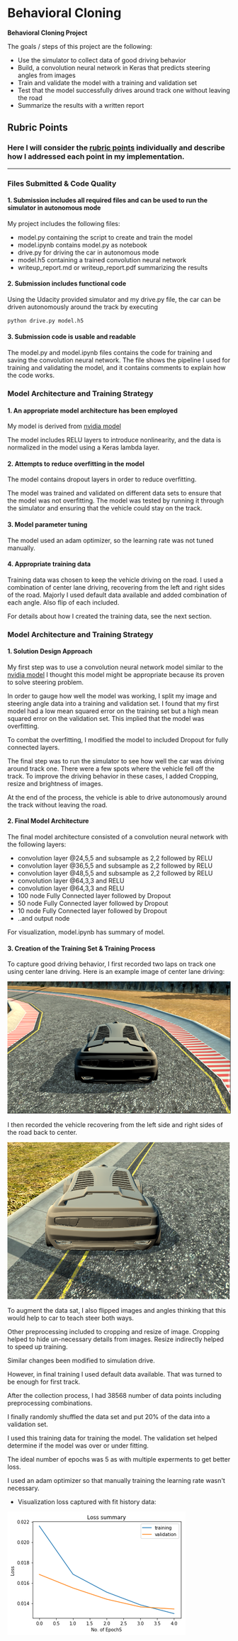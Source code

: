 # **Behavioral Cloning** 

**Behavioral Cloning Project**

The goals / steps of this project are the following:
* Use the simulator to collect data of good driving behavior
* Build, a convolution neural network in Keras that predicts steering angles from images
* Train and validate the model with a training and validation set
* Test that the model successfully drives around track one without leaving the road
* Summarize the results with a written report


[//]: # (Image References)

[image1]: ./examples/image1.png "Recovery Image"
[image2]: ./examples/image2.png "Recovery Image"
[image3]: ./examples/image3.png "fit loss data"

## Rubric Points
### Here I will consider the [rubric points](https://review.udacity.com/#!/rubrics/432/view) individually and describe how I addressed each point in my implementation.  

---
### Files Submitted & Code Quality

#### 1. Submission includes all required files and can be used to run the simulator in autonomous mode

My project includes the following files:
* model.py containing the script to create and train the model
* model.ipynb contains model.py as notebook
* drive.py for driving the car in autonomous mode
* model.h5 containing a trained convolution neural network 
* writeup_report.md or writeup_report.pdf summarizing the results


#### 2. Submission includes functional code
Using the Udacity provided simulator and my drive.py file, the car can be driven autonomously around the track by executing 
```sh
python drive.py model.h5
```

#### 3. Submission code is usable and readable

The model.py and model.ipynb files contains the code for training and saving the convolution neural network. The file shows the pipeline I used for training and validating the model, and it contains comments to explain how the code works.

### Model Architecture and Training Strategy

#### 1. An appropriate model architecture has been employed

My model is derived from [nvidia model](http://images.nvidia.com/content/tegra/automotive/images/2016/solutions/pdf/end-to-end-dl-using-px.pdf)

The model includes RELU layers to introduce nonlinearity, and the data is normalized in the model using a Keras lambda layer.

#### 2. Attempts to reduce overfitting in the model

The model contains dropout layers in order to reduce overfitting. 

The model was trained and validated on different data sets to ensure that the model was not overfitting. The model was tested by running it through the simulator and ensuring that the vehicle could stay on the track.

#### 3. Model parameter tuning

The model used an adam optimizer, so the learning rate was not tuned manually.

#### 4. Appropriate training data

Training data was chosen to keep the vehicle driving on the road. I used a combination of center lane driving, recovering from the left and right sides of the road. Majorly I used default data available and added combination of each angle. Also flip of each included.

For details about how I created the training data, see the next section. 

### Model Architecture and Training Strategy

#### 1. Solution Design Approach

My first step was to use a convolution neural network model similar to the [nvidia model](http://images.nvidia.com/content/tegra/automotive/images/2016/solutions/pdf/end-to-end-dl-using-px.pdf) I thought this model might be appropriate because its proven to solve steering problem.

In order to gauge how well the model was working, I split my image and steering angle data into a training and validation set. I found that my first model had a low mean squared error on the training set but a high mean squared error on the validation set. This implied that the model was overfitting. 

To combat the overfitting, I modified the model to included Dropout for fully connected layers. 

The final step was to run the simulator to see how well the car was driving around track one. There were a few spots where the vehicle fell off the track. To improve the driving behavior in these cases, I added Cropping, resize and brightness of images.

At the end of the process, the vehicle is able to drive autonomously around the track without leaving the road.

#### 2. Final Model Architecture

The final model architecture consisted of a convolution neural network with the following layers:
* convolution layer @24,5,5 and subsample as 2,2 followed by RELU
* convolution layer @36,5,5 and subsample as 2,2 followed by RELU
* convolution layer @48,5,5 and subsample as 2,2 followed by RELU
* convolution layer @64,3,3 and RELU
* convolution layer @64,3,3 and RELU
* 100 node Fully Connected layer followed by Dropout
* 50 node Fully Connected layer followed by Dropout
* 10 node Fully Connected layer followed by Dropout
* ..and output node

For visualization, model.ipynb has summary of model.

#### 3. Creation of the Training Set & Training Process

To capture good driving behavior, I first recorded two laps on track one using center lane driving. Here is an example image of center lane driving:

![alt text][image1]

I then recorded the vehicle recovering from the left side and right sides of the road back to center.

![alt text][image2]

To augment the data sat, I also flipped images and angles thinking that this would help to car to teach steer both ways. 

Other preprocessing included to cropping and resize of image. Cropping helped to hide un-necessary details from images.
Resize indirectly helped to speed up training.

Similar changes been modified to simulation drive.

However, in final training I used default data available. That was turned to be enough for first track.

After the collection process, I had 38568 number of data points including preprocessing combinations.

I finally randomly shuffled the data set and put 20% of the data into a validation set. 

I used this training data for training the model. The validation set helped determine if the model was over or under fitting. 

The ideal number of epochs was 5 as with multiple experments to get better loss. 

I used an adam optimizer so that manually training the learning rate wasn't necessary.

* Visualization loss captured with fit history data:

![alt test][image3]